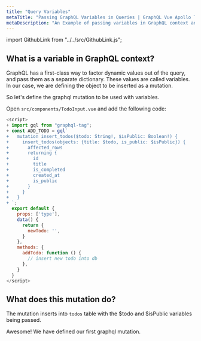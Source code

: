 ```yaml
---
title: "Query Variables"
metaTitle: "Passing GraphQL Variables in Queries | GraphQL Vue Apollo Tutorial"
metaDescription: "An Example of passing variables in GraphQL context and usage of Vue Apollo GraphQL Mutation variables."
---
```


import GithubLink from "../../src/GithubLink.js";

What is a variable in GraphQL context?
-------------------------------------
GraphQL has a first-class way to factor dynamic values out of the query, and pass them as a separate dictionary. These values are called variables. In our case, we are defining the object to be inserted as a mutation.

So let's define the graphql mutation to be used with variables.

Open `src/components/TodoInput.vue` and add the following code:

<GithubLink link="https://github.com/hasura/graphql-engine/blob/master/community/learn/graphql-tutorials/tutorials/vue-apollo/app-final/src/components/TodoInput.vue" text="src/components/TodoInput.vue" />

```javascript
<script>
+ import gql from "graphql-tag";
+ const ADD_TODO = gql`
+   mutation insert_todos($todo: String!, $isPublic: Boolean!) {
+     insert_todos(objects: {title: $todo, is_public: $isPublic}) {
+       affected_rows
+       returning {
+         id
+         title
+         is_completed
+         created_at
+         is_public
+       }
+     }
+   }
+ `;
  export default {
    props: ['type'],
    data() {
      return {
        newTodo: '',
      }
    },
    methods: {
      addTodo: function () {
        // insert new todo into db
      },
    }
  }
</script>
```

What does this mutation do?
---------------------------
The mutation inserts into `todos` table with the $todo and $isPublic variables being passed.

Awesome! We have defined our first graphql mutation.
